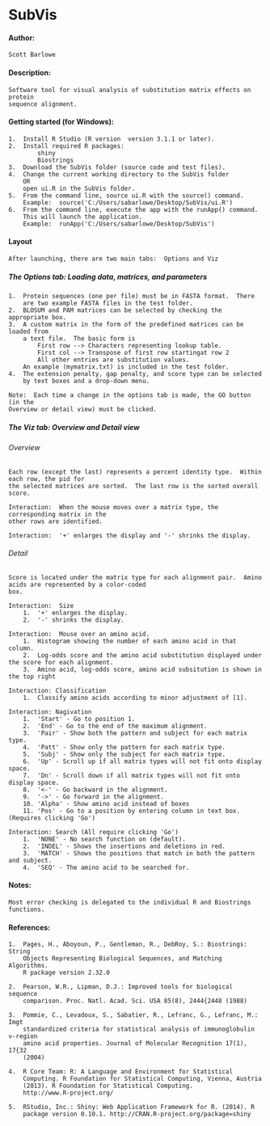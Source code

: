 # SubVis

#### Author:  
    Scott Barlowe

#### Description:  
    Software tool for visual analysis of substitution matrix effects on protein 
    sequence alignment.
    
#### Getting started (for Windows):
    1.  Install R Studio (R version  version 3.1.1 or later).
    2.  Install required R packages:
            shiny
            Biostrings
    3.  Download the SubVis folder (source code and test files).
    4.  Change the current working directory to the SubVis folder
        OR
        open ui.R in the SubVis folder.
    5.  From the command line, source ui.R with the source() command.
        Example:  source('C:/Users/sabarlowe/Desktop/SubVis/ui.R')
    6.  From the command line, execute the app with the runApp() command.
        This will launch the application.
        Example:  runApp('C:/Users/sabarlowe/Desktop/SubVis')

#### Layout
    After launching, there are two main tabs:  Options and Viz
    
##### The Options tab:  Loading data, matrices, and parameters
    1.  Protein sequences (one per file) must be in FASTA format.  There
        are two example FASTA files in the test folder.
    2.  BLOSUM and PAM matrices can be selected by checking the appropriate box.
    3.  A custom matrix in the form of the predefined matrices can be loaded from 
        a text file.  The basic form is 
            First row --> Characters representing lookup table.
            First col --> Transpose of first row startingat row 2
            All other entries are substitution values.
        An example (mymatrix.txt) is included in the test folder.
    4.  The extension penalty, gap penalty, and score type can be selected
        by text boxes and a drop-down menu.

    Note:  Each time a change in the options tab is made, the GO button (in the 
    Overview or detail view) must be clicked.

##### The Viz tab:  Overview and Detail view

###### Overview

    Each row (except the last) represents a percent identity type.  Within each row, the pid for
    the selected matrices are sorted.  The last row is the sorted overall score.  
    
    Interaction:  When the mouse moves over a matrix type, the corresponding matrix in the 
    other rows are identified.
    
    Interaction:  '+' enlarges the display and '-' shrinks the display.
    
###### Detail

    Score is located under the matrix type for each alignment pair.  Amino acids are represented by a color-coded
    box.
    
    Interaction:  Size
        1.  '+' enlarges the display.
        2.  '-' shrinks the display.
    
    Interaction:  Mouse over an amino acid.
        1.  Histogram showing the number of each amino acid in that column.
        2.  Log-odds score and the amino acid substitution displayed under the score for each alignment.
        3.  Amino acid, log-odds score, amino acid subsitution is shown in the top right
    
    Interaction: Classification
        1.  Classify amino acids according to minor adjustment of [1].
    
    Interaction: Nagivation
        1.  'Start' - Go to position 1.
        2.  'End' - Go to the end of the maximum alignment.
        3.  'Pair' - Show both the pattern and subject for each matrix type.
        4.  'Patt' - Show only the pattern for each matrix type.
        5.  'Subj' - Show only the subject for each matrix type.
        6.  'Up' - Scroll up if all matrix types will not fit onto display space.
        7.  'Dn' - Scroll down if all matrix types will not fit onto display space.
        8.  '<-' - Go backward in the alignment.
        9.  '->' - Go forward in the alignment.
        10. 'Alpha' - Show amino acid instead of boxes
        11. 'Pos' - Go to a position by entering column in text box. (Requires clicking 'Go')
        
    Interaction: Search (All require clicking 'Go')
        1.  'NONE' - No search function on (default).
        2.  'INDEL' - Shows the insertions and deletions in red.
        3.  'MATCH' - Shows the positions that match in both the pattern and subject.
        4.  'SEQ' - The amino acid to be searched for.
    
#### Notes:

    Most error checking is delegated to the individual R and Biostrings functions.
    

#### References:

    1.  Pages, H., Aboyoun, P., Gentleman, R., DebRoy, S.: Biostrings: String
        Objects Representing Biological Sequences, and Matching Algorithms.
        R package version 2.32.0
        
    2.  Pearson, W.R., Lipman, D.J.: Improved tools for biological sequence
        comparison. Proc. Natl. Acad. Sci. USA 85(8), 2444{2448 (1988)
        
    3.  Pommie, C., Levadoux, S., Sabatier, R., Lefranc, G., Lefranc, M.: Imgt
        standardized criteria for statistical analysis of immunoglobulin v-region
        amino acid properties. Journal of Molecular Recognition 17(1), 17{32
        (2004)
    
    4.  R Core Team: R: A Language and Environment for Statistical
        Computing. R Foundation for Statistical Computing, Vienna, Austria
        (2013). R Foundation for Statistical Computing.
        http://www.R-project.org/

    5.  RStudio, Inc.: Shiny: Web Application Framework for R. (2014). R
        package version 0.10.1. http://CRAN.R-project.org/package=shiny
